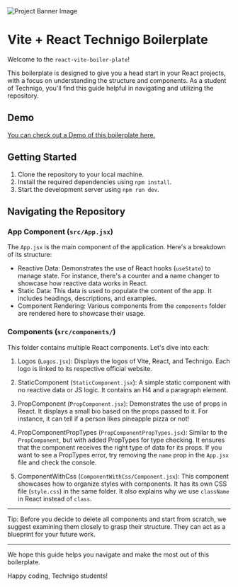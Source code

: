  <img src="/src/assets/boiler-plate.svg" alt="Project Banner Image">

# Vite + React Technigo Boilerplate

Welcome to the `react-vite-boiler-plate`!

This boilerplate is designed to give you a head start in your React projects, with a focus on understanding the structure and components. As a student of Technigo, you'll find this guide helpful in navigating and utilizing the repository.

## Demo

[You can check out a Demo of this boilerplate here.](https://technigo-react-vite-boiler-plate.netlify.app/)

## Getting Started

1.  Clone the repository to your local machine.
2.  Install the required dependencies using `npm install`.
3.  Start the development server using `npm run dev`.

## Navigating the Repository

### App Component (`src/App.jsx`)

The `App.jsx` is the main component of the application. Here's a breakdown of its structure:

- Reactive Data: Demonstrates the use of React hooks (`useState`) to manage state. For instance, there's a counter and a name changer to showcase how reactive data works in React.
- Static Data: This data is used to populate the content of the app. It includes headings, descriptions, and examples.
- Component Rendering: Various components from the `components` folder are rendered here to showcase their usage.

### Components (`src/components/`)

This folder contains multiple React components. Let's dive into each:

1.  Logos (`Logos.jsx`): Displays the logos of Vite, React, and Technigo. Each logo is linked to its respective official website.

2.  StaticComponent (`StaticComponent.jsx`): A simple static component with no reactive data or JS logic. It contains an H4 and a paragraph element.

3.  PropComponent (`PropComponent.jsx`): Demonstrates the use of props in React. It displays a small bio based on the props passed to it. For instance, it can tell if a person likes pineapple pizza or not!

4.  PropComponentPropTypes (`PropComponentPropTypes.jsx`): Similar to the `PropComponent`, but with added PropTypes for type checking. It ensures that the component receives the right type of data for its props. If you want to see a PropTypes error, try removing the `name` prop in the `App.jsx` file and check the console.

5.  ComponentWithCss (`ComponentWithCss/Component.jsx`): This component showcases how to organize styles with components. It has its own CSS file (`style.css`) in the same folder. It also explains why we use `className` in React instead of `class`.

---

Tip: Before you decide to delete all components and start from scratch, we suggest examining them closely to grasp their structure. They can act as a blueprint for your future work.

---

We hope this guide helps you navigate and make the most out of this boilerplate.

Happy coding, Technigo students!
